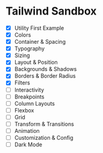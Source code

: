 # Tailwind Sandbox

- [x] Utility First Example
- [x] Colors
- [x] Container & Spacing
- [x] Typography
- [x] Sizing
- [x] Layout & Position
- [X] Backgrounds & Shadows
- [x] Borders & Border Radius
- [x] Filters
- [ ] Interactivity
- [ ] Breakpoints
- [ ] Column Layouts
- [ ] Flexbox
- [ ] Grid
- [ ] Transform & Transitions
- [ ] Animation
- [ ] Customization & Config
- [ ] Dark Mode